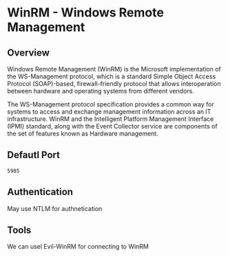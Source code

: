 # WinRM - Windows Remote Management

## Overview

Windows Remote Management (WinRM) is the Microsoft implementation of the WS-Management protocol, which is a standard Simple Object Access Protocol (SOAP)-based, firewall-friendly protocol that allows interoperation between hardware and operating systems from different vendors.

The WS-Management protocol specification provides a common way for systems to access and exchange management information across an IT infrastructure. WinRM and the Intelligent Platform Management Interface (IPMI) standard, along with the Event Collector service are components of the set of features known as Hardware management.

## Defautl Port

	5985

## Authentication

May use NTLM for authnetication


## Tools

We can usel Evil-WinRM for connecting to WinRM
